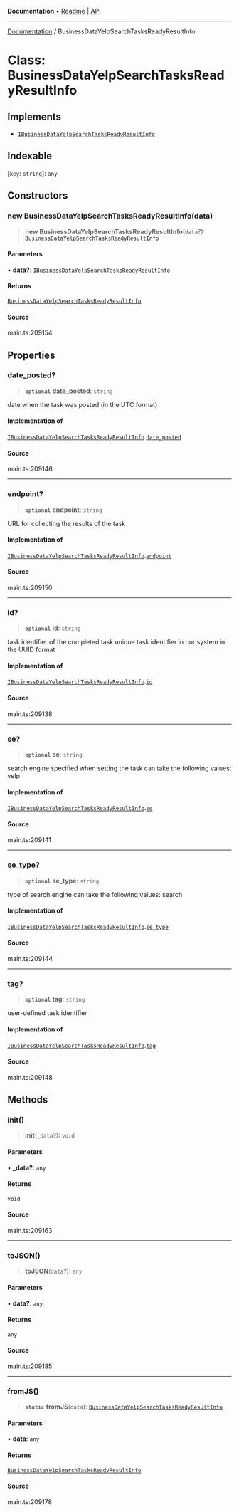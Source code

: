 **Documentation** • [Readme](../README.md) \| [API](../globals.md)

***

[Documentation](../README.md) / BusinessDataYelpSearchTasksReadyResultInfo

# Class: BusinessDataYelpSearchTasksReadyResultInfo

## Implements

- [`IBusinessDataYelpSearchTasksReadyResultInfo`](../interfaces/IBusinessDataYelpSearchTasksReadyResultInfo.md)

## Indexable

 \[`key`: `string`\]: `any`

## Constructors

### new BusinessDataYelpSearchTasksReadyResultInfo(data)

> **new BusinessDataYelpSearchTasksReadyResultInfo**(`data`?): [`BusinessDataYelpSearchTasksReadyResultInfo`](BusinessDataYelpSearchTasksReadyResultInfo.md)

#### Parameters

• **data?**: [`IBusinessDataYelpSearchTasksReadyResultInfo`](../interfaces/IBusinessDataYelpSearchTasksReadyResultInfo.md)

#### Returns

[`BusinessDataYelpSearchTasksReadyResultInfo`](BusinessDataYelpSearchTasksReadyResultInfo.md)

#### Source

main.ts:209154

## Properties

### date\_posted?

> **`optional`** **date\_posted**: `string`

date when the task was posted (in the UTC format)

#### Implementation of

[`IBusinessDataYelpSearchTasksReadyResultInfo`](../interfaces/IBusinessDataYelpSearchTasksReadyResultInfo.md).[`date_posted`](../interfaces/IBusinessDataYelpSearchTasksReadyResultInfo.md#date_posted)

#### Source

main.ts:209146

***

### endpoint?

> **`optional`** **endpoint**: `string`

URL for collecting the results of the task

#### Implementation of

[`IBusinessDataYelpSearchTasksReadyResultInfo`](../interfaces/IBusinessDataYelpSearchTasksReadyResultInfo.md).[`endpoint`](../interfaces/IBusinessDataYelpSearchTasksReadyResultInfo.md#endpoint)

#### Source

main.ts:209150

***

### id?

> **`optional`** **id**: `string`

task identifier of the completed task
unique task identifier in our system in the UUID format

#### Implementation of

[`IBusinessDataYelpSearchTasksReadyResultInfo`](../interfaces/IBusinessDataYelpSearchTasksReadyResultInfo.md).[`id`](../interfaces/IBusinessDataYelpSearchTasksReadyResultInfo.md#id)

#### Source

main.ts:209138

***

### se?

> **`optional`** **se**: `string`

search engine specified when setting the task
can take the following values: yelp

#### Implementation of

[`IBusinessDataYelpSearchTasksReadyResultInfo`](../interfaces/IBusinessDataYelpSearchTasksReadyResultInfo.md).[`se`](../interfaces/IBusinessDataYelpSearchTasksReadyResultInfo.md#se)

#### Source

main.ts:209141

***

### se\_type?

> **`optional`** **se\_type**: `string`

type of search engine
can take the following values: search

#### Implementation of

[`IBusinessDataYelpSearchTasksReadyResultInfo`](../interfaces/IBusinessDataYelpSearchTasksReadyResultInfo.md).[`se_type`](../interfaces/IBusinessDataYelpSearchTasksReadyResultInfo.md#se_type)

#### Source

main.ts:209144

***

### tag?

> **`optional`** **tag**: `string`

user-defined task identifier

#### Implementation of

[`IBusinessDataYelpSearchTasksReadyResultInfo`](../interfaces/IBusinessDataYelpSearchTasksReadyResultInfo.md).[`tag`](../interfaces/IBusinessDataYelpSearchTasksReadyResultInfo.md#tag)

#### Source

main.ts:209148

## Methods

### init()

> **init**(`_data`?): `void`

#### Parameters

• **\_data?**: `any`

#### Returns

`void`

#### Source

main.ts:209163

***

### toJSON()

> **toJSON**(`data`?): `any`

#### Parameters

• **data?**: `any`

#### Returns

`any`

#### Source

main.ts:209185

***

### fromJS()

> **`static`** **fromJS**(`data`): [`BusinessDataYelpSearchTasksReadyResultInfo`](BusinessDataYelpSearchTasksReadyResultInfo.md)

#### Parameters

• **data**: `any`

#### Returns

[`BusinessDataYelpSearchTasksReadyResultInfo`](BusinessDataYelpSearchTasksReadyResultInfo.md)

#### Source

main.ts:209178
